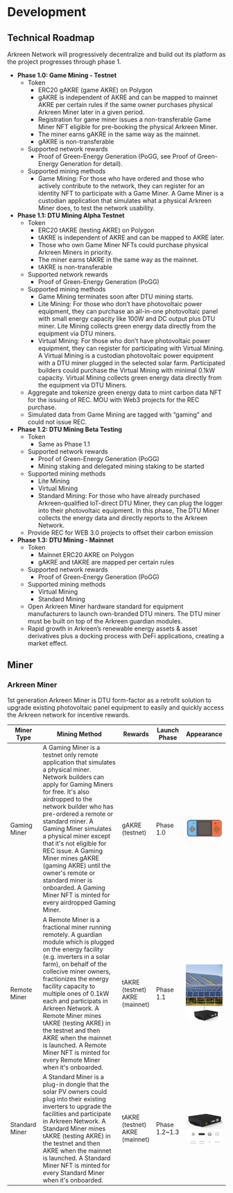 # Development

## Technical Roadmap

Arkreen Network will progressively decentralize and build out its platform as the project progresses through phase 1.

* **Phase 1.0: Game Mining - Testnet**
  * Token
    * ERC20 gAKRE (game AKRE) on Polygon
    * gAKRE is independent of AKRE and can be mapped to mainnet AKRE per certain rules if the same owner purchases physical Arkreen Miner later in a given period.
    * Registration for game miner issues a non-transferable Game Miner NFT eligible for pre-booking the physical Arkreen Miner.
    * The miner earns gAKRE in the same way as the mainnet.
    * gAKRE is non-transferable
  * Supported network rewards
    * Proof of Green-Energy Generation (PoGG, see Proof of Green-Energy Generation for detail).
  * Supported mining methods
    * Game Mining: For those who have ordered and those who actively contribute to the network, they can register for an identity NFT to participate with a Game Miner. A Game Miner is a custodian application that simulates what a physical Arkreen Miner does, to test the network usability.
* **Phase 1.1: DTU Mining Alpha Testnet**
  * Token
    * ERC20 tAKRE (testing AKRE) on Polygon
    * tAKRE is independent of AKRE and can be mapped to AKRE later.
    * Those who own Game Miner NFTs could purchase physical Arkreen Miners in priority.
    * The miner earns tAKRE in the same way as the mainnet.
    * tAKRE is non-transferable
  * Supported network rewards
    * Proof of Green-Energy Generation (PoGG)
  * Supported mining methods
    * Game Mining terminates soon after DTU mining starts.
    * Lite Mining: For those who don’t have photovoltaic power equipment, they can purchase an all-in-one photovoltaic panel with small energy capacity like 100W and DC output plus DTU miner. Lite Mining collects green energy data directly from the equipment via DTU miners.
    * Virtual Mining: For those who don’t have photovoltaic power equipment, they can register for participating with Virtual Mining. A Virtual Mining is a custodian photovoltaic power equipment with a DTU miner plugged in the selected solar farm. Participated builders could purchase the Virtual Mining with minimal 0.1kW capacity. Virtual Mining collects green energy data directly from the equipment via DTU Miners.
  * Aggregate and tokenize green energy data to mint carbon data NFT for the issuing of REC. MOU with Web3 projects for the REC purchase.
  * Simulated data from Game Mining are tagged with “gaming” and could not issue REC.
* **Phase 1.2: DTU Mining Beta Testing**
  * Token
    * Same as Phase 1.1
  * Supported network rewards
    * Proof of Green-Energy Generation (PoGG)
    * Mining staking and delegated mining staking to be started
  * Supported mining methods
    * Lite Mining
    * Virtual Mining
    * Standard Mining: For those who have already purchased Arkreen-qualified IoT-direct DTU Miner, they can plug the logger into their photovoltaic equipment. In this phase, The DTU Miner collects the energy data and directly reports to the Arkreen Network.
  * Provide REC for WEB 3.0 projects to offset their carbon emission
* **Phase 1.3: DTU Mining - Mainnet**
  * Token
    * Mainnet ERC20 AKRE on Polygon
    * gAKRE and tAKRE are mapped per certain rules
  * Supported network rewards
    * Proof of Green-Energy Generation (PoGG)
  * Supported mining methods
    * Virtual Mining
    * Standard Mining
  * Open Arkreen Miner hardware standard for equipment manufacturers to launch own-branded DTU miners. The DTU miner must be built on top of the Arkreen guardian modules.
  * Rapid growth in Arkreen’s renewable energy assets & asset derivatives plus a docking process with DeFi applications, creating a market effect.

## Miner

### Arkreen Miner

1st generation Arkreen Miner is DTU form-factor as a retrofit solution to upgrade existing photovoltaic panel equipment to easily and quickly access the Arkreen network for incentive rewards.

| Miner Type     | Mining Method                                                                                                                                                                                                                                                                                                                                                                                                                                                                                    | Rewards                                  | Launch Phase   | Appearance                               |
| -------------- | ------------------------------------------------------------------------------------------------------------------------------------------------------------------------------------------------------------------------------------------------------------------------------------------------------------------------------------------------------------------------------------------------------------------------------------------------------------------------------------------------ | ---------------------------------------- | -------------- | ---------------------------------------- |
| Gaming Miner   | A Gaming Miner is a testnet only remote application that simulates a physical miner. Network builders can apply for Gaming Miners for free. It's also airdropped to the network builder who has pre-ordered a remote or standard miner. A Gaming Miner simulates a physical miner except that it's not eligible for REC issue. A Gaming Miner mines gAKRE (gaming AKRE) until the owner's remote or standard miner is onboarded. A Gaming Miner NFT is minted for every airdropped Gaming Miner. | gAKRE (testnet)                          | Phase 1.0      | ![](<.gitbook/assets/image (3).png>)     |
| Remote Miner   | A Remote Miner is a fractional miner running remotely. A guardian module which is plugged on the energy facility (e.g. inverters in a solar farm), on behalf of the collecive miner owners, fractionizes the energy facility capacity to multiple ones of 0.1kW each and participats in Arkreen Network. A Remote Miner mines tAKRE (testing AKRE) in the testnet and then AKRE when the mainnet is launched. A Remote Miner NFT is minted for every Remote Miner when it's onboarded.           | <p>tAKRE (testnet)<br>AKRE (mainnet)</p> | Phase 1.1      | ![](<.gitbook/assets/image (2).png>)     |
| Standard Miner | A Standard Miner is a plug-in dongle that the solar PV owners could plug into their existing inverters to upgrade the facilities and participate in Arkreen Network. A Standard Miner mines tAKRE (testing AKRE) in the testnet and then AKRE when the mainnet is launched. A Standard Miner NFT is minted for every Standard Miner when it's onboarded.                                                                                                                                         | <p>tAKRE (testnet)<br>AKRE (mainnet)</p> | Phase 1.2\~1.3 | ![](<.gitbook/assets/image (1) (1).png>) |
